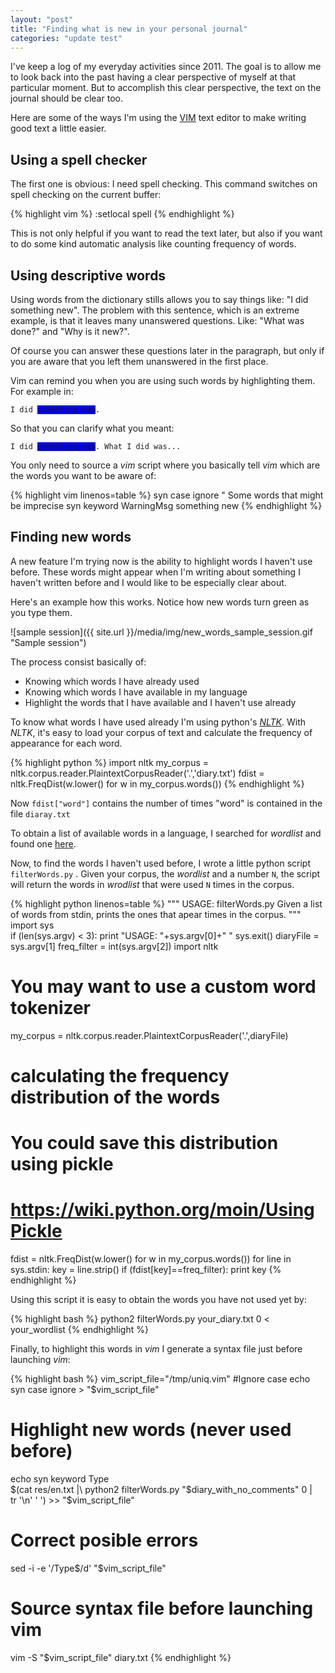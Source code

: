 ```yaml
---
layout: "post"
title: "Finding what is new in your personal journal"
categories: "update test"
---
```


I've keep a log of my everyday activities since 2011. The goal is to
allow me to look back into the past having a clear perspective of myself at that
particular moment. But to accomplish this clear perspective, the text on the
journal should be clear too.

Here are some of the ways I'm using the [VIM](http://www.vim.org/) text editor
to make writing good text a little easier.

## Using a spell checker

The first one is obvious: I need spell checking. This command switches on spell
checking on the current buffer:

{% highlight vim %}
:setlocal spell
{% endhighlight %}

This is not only helpful if you want to read the text later, but also if
you want to do some kind automatic analysis like counting frequency of words.

## Using descriptive words

Using words from the dictionary stills allows you to say things like: "I did
something new". The problem with this sentence, which is an extreme example, is
that it leaves many unanswered questions. Like: "What was done?" and "Why is it
new?".

Of course you can answer these questions later in the paragraph, but only if you
are aware that you left them unanswered in the first place.

Vim can remind you when you are using such words by highlighting them. For
example in:

<pre class="terminal">
<code>I did <span style="background-color:blue;">something new</span>.</code>
</pre>

So that you can clarify what you meant:

<pre class="terminal">
<code>I did <span style="background-color:blue;">something new</span>. What I did was...</code>
</pre>

You only need to source a *vim* script where you basically tell *vim* which are the
words you want to be aware of:

{% highlight vim linenos=table %}
syn case ignore
" Some words that might be imprecise 
syn keyword WarningMsg something new
{% endhighlight %}

## Finding new words

A new feature I'm trying now is the ability to highlight words I haven't use
before. These words might appear when I'm writing about something I haven't
written before and I would like to be especially clear about.

Here's an example how this works. Notice how new words turn green as you type
them.

![sample session]({{ site.url }}/media/img/new_words_sample_session.gif "Sample session")

The process consist basically of:

* Knowing which words I have already used
* Knowing which words I have available in my language
* Highlight the words that I have available and I haven't use already

To know what words I have used already I'm using python's [*NLTK*](http://www.nltk.org/).
With *NLTK*, it's easy to load your corpus of text and calculate the frequency
of appearance for each word.

{% highlight python %}
import nltk
my_corpus = nltk.corpus.reader.PlaintextCorpusReader('.','diary.txt')
fdist = nltk.FreqDist(w.lower() for w in my_corpus.words())
{% endhighlight %}

Now `fdist["word"]` contains the number of times "word" is contained in the
file `diaray.txt`

To obtain a list of available words in a language, I searched for *wordlist*
and found one [here](http://www.google.com/search?q=english+wordlist "Google Search").

Now, to find the words I haven't used before,  I wrote a little python script
`filterWords.py` . Given your corpus, the *wordlist* and a number `N`, the
script will return the words in *wrodlist* that were used `N` times in the corpus.

{% highlight python linenos=table %}
""" 
    USAGE: filterWords.py <diaray file> <frequency filter>
    Given a list of words from stdin, prints the ones that apear <frequency
    filter> times in the <diaray file> corpus.
"""
import sys                      
if (len(sys.argv) < 3):
    print "USAGE: "+sys.argv[0]+" <diaray file> <frequency filter>"
    sys.exit()
diaryFile = sys.argv[1]
freq_filter = int(sys.argv[2])
import nltk
# You may want to use a custom word tokenizer
my_corpus = nltk.corpus.reader.PlaintextCorpusReader('.',diaryFile)
# calculating the frequency distribution of the words
# You could save this distribution using pickle
# https://wiki.python.org/moin/UsingPickle
fdist = nltk.FreqDist(w.lower() for w in my_corpus.words())
for line in sys.stdin:
    key = line.strip() 
    if (fdist[key]==freq_filter):
			print key
{% endhighlight %}

Using this script it is easy to obtain the words you have not used yet by:

{% highlight bash %}
python2 filterWords.py your_diary.txt 0 < your_wordlist
{% endhighlight %}

Finally, to highlight this words in *vim* I generate a syntax file just before
launching *vim*:

{% highlight bash %}
vim_script_file="/tmp/uniq.vim"
#Ignore case
echo syn case ignore > "$vim_script_file" 

# Highlight new words (never used before)
echo syn keyword Type\
        $(cat res/en.txt |\
			python2 filterWords.py "$diary_with_no_comments" 0 |\
        tr '\n' ' ') >> "$vim_script_file"

# Correct posible errors
sed -i -e '/Type$/d' "$vim_script_file"

# Source syntax file before launching vim
vim -S "$vim_script_file" diary.txt
{% endhighlight %}
